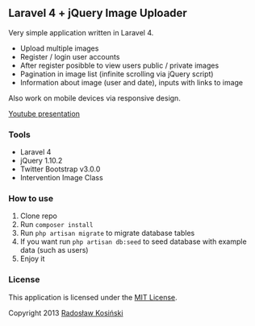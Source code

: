 ## Laravel 4 + jQuery Image Uploader

Very simple application written in Laravel 4.
- Upload multiple images
- Register / login user accounts
- After register posibble to view users public / private images
- Pagination in image list (infinite scrolling via jQuery script)
- Information about image (user and date), inputs with links to image

Also work on mobile devices via responsive design.

[Youtube presentation](http://www.youtube.com/watch?v=3lrkrJQlNJ0)

### Tools

- Laravel 4
- jQuery 1.10.2
- Twitter Bootstrap v3.0.0
- Intervention Image Class

### How to use

1. Clone repo
2. Run `composer install`
3. Run `php artisan migrate` to migrate database tables
3. If you want run `php artisan db:seed` to seed database with example data (such as users)
4. Enjoy it

### License

This application is licensed under the [MIT License](http://opensource.org/licenses/MIT).

Copyright 2013 [Radosław Kosiński](http://rkosinski.pl/)